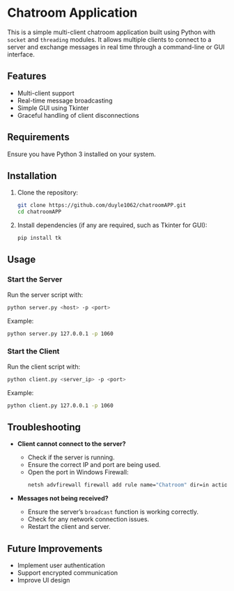 # Chatroom Application

This is a simple multi-client chatroom application built using Python with `socket` and `threading` modules. It allows multiple clients to connect to a server and exchange messages in real time through a command-line or GUI interface.

## Features
- Multi-client support
- Real-time message broadcasting
- Simple GUI using Tkinter
- Graceful handling of client disconnections

## Requirements
Ensure you have Python 3 installed on your system.

## Installation
1. Clone the repository:
   ```sh
   git clone https://github.com/duyle1062/chatroomAPP.git
   cd chatroomAPP
   ```
2. Install dependencies (if any are required, such as Tkinter for GUI):
   ```sh
   pip install tk
   ```

## Usage

### Start the Server
Run the server script with:
```sh
python server.py <host> -p <port>
```
Example:
```sh
python server.py 127.0.0.1 -p 1060
```

### Start the Client
Run the client script with:
```sh
python client.py <server_ip> -p <port>
```
Example:
```sh
python client.py 127.0.0.1 -p 1060
```

## Troubleshooting
- **Client cannot connect to the server?**
  - Check if the server is running.
  - Ensure the correct IP and port are being used.
  - Open the port in Windows Firewall:
    ```sh
    netsh advfirewall firewall add rule name="Chatroom" dir=in action=allow protocol=TCP localport=1060
    ```

- **Messages not being received?**
  - Ensure the server’s `broadcast` function is working correctly.
  - Check for any network connection issues.
  - Restart the client and server.

## Future Improvements
- Implement user authentication
- Support encrypted communication
- Improve UI design

